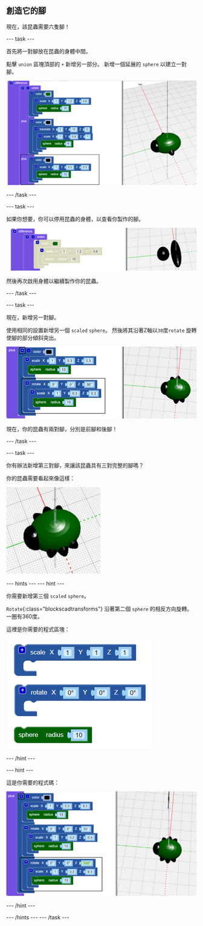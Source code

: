 ## 創造它的腳

現在，該昆蟲需要六隻腳！

--- task ---

首先將一對腳放在昆蟲的身體中間。

點擊 `union` 區塊頂部的 `+` 新增另一部分。 新增一個延展的 `sphere` 以建立一對腳。

![截圖](images/bug-legs-middle-annotated.png)

--- /task ---

--- task ---

如果你想要，你可以停用昆蟲的身體，以查看你製作的腳。

![截圖](images/bug-legs-disable.png)

然後再次啟用身體以繼續製作你的昆蟲。

--- /task ---

--- task ---

現在，新增另一對腳。

使用相同的設置新增另一個 `scaled` `sphere`。 然後將其沿著Z軸以`30`度`rotate` 旋轉使腳的部分傾斜突出。

![截圖](images/bug-legs-2-annotated.png)

現在，你的昆蟲有兩對腳，分別是前腳和後腳！

--- /task ---

--- task ---

你有辦法新增第三對腳，來讓該昆蟲具有三對完整的腳嗎？

你的昆蟲需要看起來像這樣：

![截圖](images/bug-finished.png)

--- hints --- --- hint ---

你需要新增第三個 `scaled` `sphere`。

`Rotate`{:class="blockscadtransforms"} 沿著第二個 `sphere` 的相反方向旋轉。 一圈有360度。

這裡是你需要的程式區塊：

![截圖](images/bug-legs-blocks.png)

--- /hint ---

--- hint ---

這是你需要的程式碼：

![截圖](images/bug-legs-3-annotated.png)

--- /hint ---

--- /hints --- --- /task ---